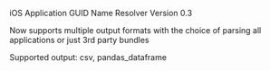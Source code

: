 
iOS Application GUID Name Resolver
Version 0.3

Now supports multiple output formats with the choice of parsing all applications or just 3rd party bundles

Supported output: csv, pandas_dataframe
